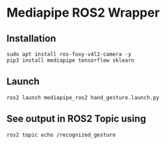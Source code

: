 # Mediapipe ROS2 Wrapper
## Installation
```
sudo apt install ros-foxy-v4l2-camera -y
pip3 install mediapipe tensorflow sklearn
```
## Launch
```
ros2 launch mediapipe_ros2 hand_gesture.launch.py
```
## See output in ROS2 Topic using
```
ros2 topic echo /recognized_gesture
```
